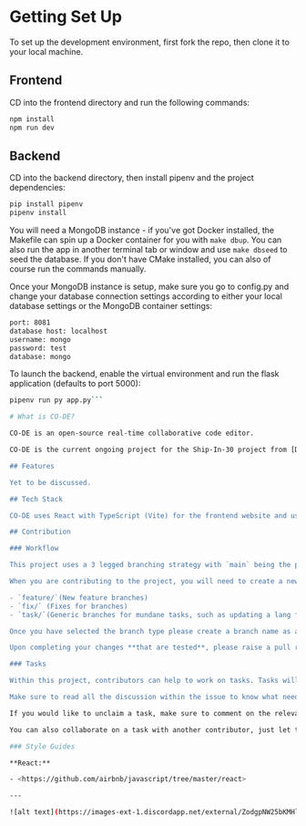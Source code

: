 # Getting Set Up

To set up the development environment, first fork the repo, then clone it to your local machine.

## Frontend

CD into the frontend directory and run the following commands:

```bash
npm install
npm run dev
```

## Backend

CD into the backend directory, then install pipenv and the project dependencies:

```bash
pip install pipenv
pipenv install
```

You will need a MongoDB instance - if you've got Docker installed, the Makefile can spin up a Docker container for you with `make dbup`. You can also run the app in another terminal tab or window and use `make dbseed` to seed the database. If you don't have CMake installed, you can also of course run the commands manually.

Once your MongoDB instance is setup, make sure you go to config.py and change your database connection settings according to either your local database settings or the MongoDB container settings:
```sh
port: 8081
database host: localhost
username: mongo
password: test
database: mongo
```
To launch the backend, enable the virtual environment and run the flask application (defaults to port 5000):

```bash
pipenv run py app.py```

# What is CO-DE?

CO-DE is an open-source real-time collaborative code editor.

CO-DE is the current ongoing project for the Ship-In-30 project from [David's Developer Safeplace](https://discord.gg/devsafeplace) Discord server.

## Features

Yet to be discussed.

## Tech Stack

CO-DE uses React with TypeScript (Vite) for the frontend website and uses Flask (Python) for the backend API and WebSocket infrastructure.

## Contribution

### Workflow

This project uses a 3 legged branching strategy with `main` being the production version of the code; the main branch reflects the current version that is currently live to the public. The `development` branch contains the active changes that are made by the engineers to implement new features or fixes; pull requests are needed to contribute to `development` with approvals from other engineers.

When you are contributing to the project, you will need to create a new branch based on the `development` branch. Please format the branch with a prefix and a name that best describes the type of change being implemented these contain:

- `feature/`(New feature branches)
- `fix/` (Fixes for branches)
- `task/`(Generic branches for mundane tasks, such as updating a lang file or dependencies)

Once you have selected the branch type please create a branch name as a suffix. For example, if you had a branch that implemented a login button on the home page you would call it `feature/home-page-login-button`

Upon completing your changes **that are tested**, please raise a pull request that merges **into development**, fill out the template and drop a link to the pull request in the "Ship-In-30" [discussion](https://discord.com/channels/368853404723707914/1073307477405335592) channel. Upon review and approval, your changes will be submitted to the development branch. Then once the version is ready, it is released into production.

### Tasks

Within this project, contributors can help to work on tasks. Tasks will be split into different issues. To claim a task, find the issue that includes your chosen task and comment that you would like to work on a specific part of the issue. It's key that we communicate with each other to create a more productive and efficient development environment. You can also mention that you've claimed a task in the [discussion](https://discord.com/channels/368853404723707914/1073307477405335592) channel.

Make sure to read all the discussion within the issue to know what needs to be completed, there will be a checklist of tasks and who's working on them in the issue description to help things flow smoothly.

If you would like to unclaim a task, make sure to comment on the relevant issue to let everybody else know that the issue is open for contribution.

You can also collaborate on a task with another contributor, just let the rest of the team know in the issue discussion.

### Style Guides

**React:**

- <https://github.com/airbnb/javascript/tree/master/react>

---

![alt text](https://images-ext-1.discordapp.net/external/ZodgpNW25bKMHly3yapNdxjUcH8s__4xR5pqVxXy1dA/https/cdn-longterm.mee6.xyz/plugins/embeds/images/368853404723707914/668c5398d4a84cfbd3475ae6d201c456e398f819dcbf513c719b6d00aac67756.png?width=848&height=676)
